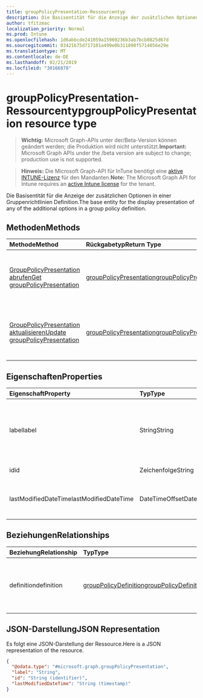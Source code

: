 ```yaml
---
title: groupPolicyPresentation-Ressourcentyp
description: Die Basisentität für die Anzeige der zusätzlichen Optionen in einer Gruppenrichtlinien Definition.
author: tfitzmac
localization_priority: Normal
ms.prod: Intune
ms.openlocfilehash: 1d6abbcde241059a15969236b3ab7bcb0825d67d
ms.sourcegitcommit: 03421b75d717101a499e0b311890f5714056e29e
ms.translationtype: MT
ms.contentlocale: de-DE
ms.lasthandoff: 02/21/2019
ms.locfileid: "30166878"
---
```

# <a name="grouppolicypresentation-resource-type"></a><span data-ttu-id="bc7be-103">groupPolicyPresentation-Ressourcentyp</span><span class="sxs-lookup"><span data-stu-id="bc7be-103">groupPolicyPresentation resource type</span></span>

> <span data-ttu-id="bc7be-104">**Wichtig:** Microsoft Graph-APIs unter der/Beta-Version können geändert werden; die Produktion wird nicht unterstützt.</span><span class="sxs-lookup"><span data-stu-id="bc7be-104">**Important:** Microsoft Graph APIs under the /beta version are subject to change; production use is not supported.</span></span>

> <span data-ttu-id="bc7be-105">**Hinweis:** Die Microsoft Graph-API für InTune benötigt eine [aktive INTUNE-Lizenz](https://go.microsoft.com/fwlink/?linkid=839381) für den Mandanten.</span><span class="sxs-lookup"><span data-stu-id="bc7be-105">**Note:** The Microsoft Graph API for Intune requires an [active Intune license](https://go.microsoft.com/fwlink/?linkid=839381) for the tenant.</span></span>

<span data-ttu-id="bc7be-106">Die Basisentität für die Anzeige der zusätzlichen Optionen in einer Gruppenrichtlinien Definition.</span><span class="sxs-lookup"><span data-stu-id="bc7be-106">The base entity for the display presentation of any of the additional options in a group policy definition.</span></span>

## <a name="methods"></a><span data-ttu-id="bc7be-107">Methoden</span><span class="sxs-lookup"><span data-stu-id="bc7be-107">Methods</span></span>
|<span data-ttu-id="bc7be-108">Methode</span><span class="sxs-lookup"><span data-stu-id="bc7be-108">Method</span></span>|<span data-ttu-id="bc7be-109">Rückgabetyp</span><span class="sxs-lookup"><span data-stu-id="bc7be-109">Return Type</span></span>|<span data-ttu-id="bc7be-110">Beschreibung</span><span class="sxs-lookup"><span data-stu-id="bc7be-110">Description</span></span>|
|:---|:---|:---|
|[<span data-ttu-id="bc7be-111">GroupPolicyPresentation abrufen</span><span class="sxs-lookup"><span data-stu-id="bc7be-111">Get groupPolicyPresentation</span></span>](../api/intune-grouppolicy-grouppolicypresentation-get.md)|[<span data-ttu-id="bc7be-112">groupPolicyPresentation</span><span class="sxs-lookup"><span data-stu-id="bc7be-112">groupPolicyPresentation</span></span>](../resources/intune-grouppolicy-grouppolicypresentation.md)|<span data-ttu-id="bc7be-113">Lesen von Eigenschaften und Beziehungen des [groupPolicyPresentation](../resources/intune-grouppolicy-grouppolicypresentation.md) -Objekts.</span><span class="sxs-lookup"><span data-stu-id="bc7be-113">Read properties and relationships of the [groupPolicyPresentation](../resources/intune-grouppolicy-grouppolicypresentation.md) object.</span></span>|
|[<span data-ttu-id="bc7be-114">GroupPolicyPresentation aktualisieren</span><span class="sxs-lookup"><span data-stu-id="bc7be-114">Update groupPolicyPresentation</span></span>](../api/intune-grouppolicy-grouppolicypresentation-update.md)|[<span data-ttu-id="bc7be-115">groupPolicyPresentation</span><span class="sxs-lookup"><span data-stu-id="bc7be-115">groupPolicyPresentation</span></span>](../resources/intune-grouppolicy-grouppolicypresentation.md)|<span data-ttu-id="bc7be-116">Aktualisieren der Eigenschaften eines [groupPolicyPresentation](../resources/intune-grouppolicy-grouppolicypresentation.md) -Objekts.</span><span class="sxs-lookup"><span data-stu-id="bc7be-116">Update the properties of a [groupPolicyPresentation](../resources/intune-grouppolicy-grouppolicypresentation.md) object.</span></span>|

## <a name="properties"></a><span data-ttu-id="bc7be-117">Eigenschaften</span><span class="sxs-lookup"><span data-stu-id="bc7be-117">Properties</span></span>
|<span data-ttu-id="bc7be-118">Eigenschaft</span><span class="sxs-lookup"><span data-stu-id="bc7be-118">Property</span></span>|<span data-ttu-id="bc7be-119">Typ</span><span class="sxs-lookup"><span data-stu-id="bc7be-119">Type</span></span>|<span data-ttu-id="bc7be-120">Beschreibung</span><span class="sxs-lookup"><span data-stu-id="bc7be-120">Description</span></span>|
|:---|:---|:---|
|<span data-ttu-id="bc7be-121">label</span><span class="sxs-lookup"><span data-stu-id="bc7be-121">label</span></span>|<span data-ttu-id="bc7be-122">String</span><span class="sxs-lookup"><span data-stu-id="bc7be-122">String</span></span>|<span data-ttu-id="bc7be-123">Lokalisierte Textbezeichnung für eine beliebige Präsentations Entität.</span><span class="sxs-lookup"><span data-stu-id="bc7be-123">Localized text label for any presentation entity.</span></span> <span data-ttu-id="bc7be-124">Der Standardwert ist Empty.</span><span class="sxs-lookup"><span data-stu-id="bc7be-124">The default value is empty.</span></span>|
|<span data-ttu-id="bc7be-125">id</span><span class="sxs-lookup"><span data-stu-id="bc7be-125">id</span></span>|<span data-ttu-id="bc7be-126">Zeichenfolge</span><span class="sxs-lookup"><span data-stu-id="bc7be-126">String</span></span>|<span data-ttu-id="bc7be-127">Schlüssel der Entität</span><span class="sxs-lookup"><span data-stu-id="bc7be-127">Key of the entity.</span></span>|
|<span data-ttu-id="bc7be-128">lastModifiedDateTime</span><span class="sxs-lookup"><span data-stu-id="bc7be-128">lastModifiedDateTime</span></span>|<span data-ttu-id="bc7be-129">DateTimeOffset</span><span class="sxs-lookup"><span data-stu-id="bc7be-129">DateTimeOffset</span></span>|<span data-ttu-id="bc7be-130">Datum und Uhrzeit der letzten Änderung der Entität.</span><span class="sxs-lookup"><span data-stu-id="bc7be-130">The date and time the entity was last modified.</span></span>|

## <a name="relationships"></a><span data-ttu-id="bc7be-131">Beziehungen</span><span class="sxs-lookup"><span data-stu-id="bc7be-131">Relationships</span></span>
|<span data-ttu-id="bc7be-132">Beziehung</span><span class="sxs-lookup"><span data-stu-id="bc7be-132">Relationship</span></span>|<span data-ttu-id="bc7be-133">Typ</span><span class="sxs-lookup"><span data-stu-id="bc7be-133">Type</span></span>|<span data-ttu-id="bc7be-134">Beschreibung</span><span class="sxs-lookup"><span data-stu-id="bc7be-134">Description</span></span>|
|:---|:---|:---|
|<span data-ttu-id="bc7be-135">definition</span><span class="sxs-lookup"><span data-stu-id="bc7be-135">definition</span></span>|[<span data-ttu-id="bc7be-136">groupPolicyDefinition</span><span class="sxs-lookup"><span data-stu-id="bc7be-136">groupPolicyDefinition</span></span>](../resources/intune-grouppolicy-grouppolicydefinition.md)|<span data-ttu-id="bc7be-137">Die der Präsentation zugeordnete Gruppenrichtlinien Definition.</span><span class="sxs-lookup"><span data-stu-id="bc7be-137">The group policy definition associated with the presentation.</span></span>|

## <a name="json-representation"></a><span data-ttu-id="bc7be-138">JSON-Darstellung</span><span class="sxs-lookup"><span data-stu-id="bc7be-138">JSON Representation</span></span>
<span data-ttu-id="bc7be-139">Es folgt eine JSON-Darstellung der Ressource.</span><span class="sxs-lookup"><span data-stu-id="bc7be-139">Here is a JSON representation of the resource.</span></span>
<!-- {
  "blockType": "resource",
  "keyProperty": "id",
  "@odata.type": "microsoft.graph.groupPolicyPresentation"
}
-->
``` json
{
  "@odata.type": "#microsoft.graph.groupPolicyPresentation",
  "label": "String",
  "id": "String (identifier)",
  "lastModifiedDateTime": "String (timestamp)"
}
```




